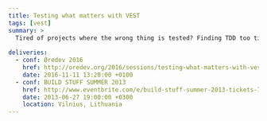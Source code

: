 ```yaml
---
title: Testing what matters with VEST
tags: [vest]
summary: >
  Tired of projects where the wrong thing is tested? Finding TDD too time-consuming or too hard? High test coverage and your users still find bugs? Don’t understand if your tests are unit, integration, automation? InVEST in your future; come and discover how vertical slice technology helps to write those tests that matter. The hyperboles are included for free.
  
deliveries:
  - conf: Øredev 2016
    href: http://oredev.org/2016/sessions/testing-what-matters-with-vest
    date: 2016-11-11 13:20:00 +0100
  - conf: BUILD STUFF SUMMER 2013
    href: http://www.eventbrite.com/e/build-stuff-summer-2013-tickets-7050258513
    date: 2013-06-27 19:00:00 +0300
    location: Vilnius, Lithuania
---
```

